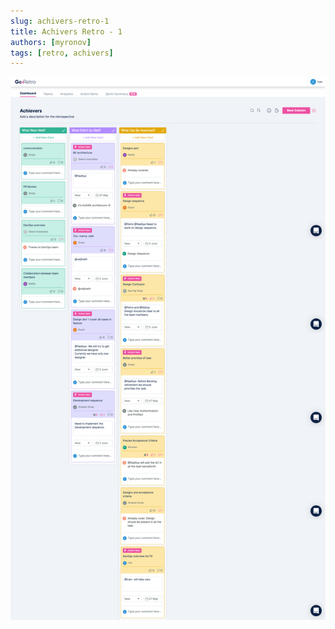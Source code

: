 ```yaml
---
slug: achivers-retro-1
title: Achivers Retro - 1
authors: [myronov]
tags: [retro, achivers]
---
```


![Achivers Retro - 1](./achivers-retro-1.png)
